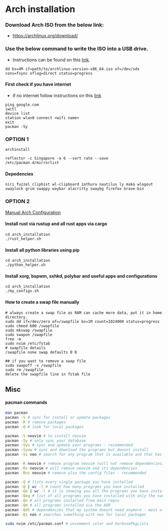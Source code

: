 # Arch installation

### Download Arch ISO from the below link:

- https://archlinux.org/download/

### Use the below command to write the ISO into a USB drive.

- Instructions can be found on this [link](https://wiki.archlinux.org/title/USB_flash_installation_medium).
```
dd bs=4M if=path/to/archlinux-version-x86_64.iso of=/dev/sdx conv=fsync oflag=direct status=progress
````

#### First check if you have internet

- if no internet follow instructions on this [link](https://wiki.archlinux.org/index.php/Iwd#iwctl)
```
ping google.com
iwctl
device list
station wlan0 connect <wifi name>
exit
pacman -Sy
```

### OPTION 1

```
archinstall
```

```
reflector -c Singapore -a 6 --sort rate --save /etc/pacman.d/mirrorlist
```

#### Depedencies

```
niri fuzzel cliphist wl-clipboard zathura nautilus ly mako wlogout swaylock grim swappy waybar alacritty swaybg firefox brave-bin
```

### OPTION 2

[Manual Arch Configuration](https://github.com/jokyv/arch_installation/wiki/Manual-Arch-Configuration)

#### Install rust via rustup and all rust apps via cargo
```
cd arch_installation
./rust_helper.sh
```

#### Install all python libraries using pip
```
cd arch_installation
./python_helper.sh

```
#### Install xorg, bspwm, sxhkd, polybar and useful apps and configurations
```
cd arch_installation
./my_configs.sh
```

#### How to create a swap file manually
```
# always create a swap file as RAM can cache more data, put it in home directory.
sudo dd if=/dev/zero of=/swapfile bs=1M count=1024000 status=progress
sudo chmod 600 /swapfile
sudo mkswap /swapfile
sudo swapon /swapfile
free -m
sudo nvim /etc/fstab
# swapfile details
/swapfile none swap defaults 0 0

## if you want to remove a swap file
sudo swapoff -v /swapfile
sudo rm /swapfile
delete the swapfile line in fstab file
```

## Misc
#### pacman commands
```bash
man pacman
pacman -S # sync for install or update packages
pacman -R # remove packages
pacman -Q # look for local packages

pacman -S neovim # to install neovim
pacman -Sy # only sync your database
pacman -Syu # sync and update your programs - recommended
pacman -Syuw # sync and download the programs but doesnt install
pacman -Ss neo # search for any program that is available and that has 'neo' 

pacman -R neovim # remove program neovim (will not remove dependencies)
pacman -Rs neovim # will remove neovim and its dependencies
pacman -Rns neovim # remove also the config files - recommended

pacman -Q # lists every single package you have installed
pacman -Q | wc -l # count how many programs you have installed
pacman -Qe | wc -l # it is showing you all the programs you have installed
pacman -Qeq # list of all programs you have installed with only the names - recommended
pacman -Qn # all programs installed from main repos
pacman -Qm # all programs installed via the AUR
pacman -Qdt # dependencies that my system doesnt need anymore - most of time :)
pacman -Qs neo # searches something with neo for local packages

sudo nvim /etc/pacman.conf # uncomment color and VerbosePkgLists
```
